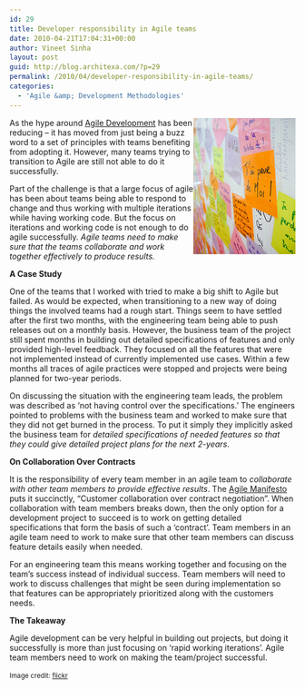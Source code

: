 ```yaml
---
id: 29
title: Developer responsibility in Agile teams
date: 2010-04-21T17:04:31+00:00
author: Vineet Sinha
layout: post
guid: http://blog.architexa.com/?p=29
permalink: /2010/04/developer-responsibility-in-agile-teams/
categories:
  - 'Agile &amp; Development Methodologies'
---
```

<!--S-ButtonZ 1.1.5 Start-->

<div style="float: left; width: 42px; padding-right: 10px; margin: 0 -52px 0 0; position: relative; left: -62px; top: 8px">
</div>

<!--S-ButtonZ 1.1.5 End-->

 <img style="float:right;" src="/assets/uploads/2010/04/posItNotes.jpg" alt="Agile Development" border="0" />As the hype around [Agile Development](http://en.wikipedia.org/wiki/Agile_software_development) has been reducing &#8211; it has moved from just being a buzz word to a set of principles with teams benefiting from adopting it. However, many teams trying to transition to Agile are still not able to do it successfully.

Part of the challenge is that a large focus of agile has been about teams being able to respond to change and thus working with multiple iterations while having working code. But the focus on iterations and working code is not enough to do agile successfully. _Agile teams need to make sure that the teams collaborate and work together effectively to produce results._

<!--more-->

**A Case Study**
  
One of the teams that I worked with tried to make a big shift to Agile but failed. As would be expected, when transitioning to a new way of doing things the involved teams had a rough start. Things seem to have settled after the first two months, with the engineering team being able to push releases out on a monthly basis. However, the business team of the project still spent months in building out detailed specifications of features and only provided high-level feedback. They focused on all the features that were not implemented instead of currently implemented use cases. Within a few months all traces of agile practices were stopped and projects were being planned for two-year periods.

On discussing the situation with the engineering team leads, the problem was described as &#8216;not having control over the specifications.&#8217; The engineers pointed to problems with the business team and worked to make sure that they did not get burned in the process. To put it simply they implicitly asked the business team for _detailed specifications of needed features so that they could give detailed project plans for the next 2-years_.

**On Collaboration Over Contracts**
  
It is the responsibility of every team member in an agile team to _collaborate with other team members to provide effective results_. The [Agile Manifesto](http://agilemanifesto.org/) puts it succinctly, &#8220;Customer collaboration over contract negotiation&#8221;. When collaboration with team members breaks down, then the only option for a development project to succeed is to work on getting detailed specifications that form the basis of such a &#8216;contract&#8217;. Team members in an agile team need to work to make sure that other team members can discuss feature details easily when needed.

For an engineering team this means working together and focusing on the team&#8217;s success instead of individual success. Team members will need to work to discuss challenges that might be seen during implementation so that features can be appropriately prioritized along with the customers needs.

**The Takeaway**
  
Agile development can be very helpful in building out projects, but doing it successfully is more than just focusing on &#8216;rapid working iterations&#8217;. Agile team members need to work on making the team/project successful.

<small>Image credit: <a href="http://www.flickr.com/photos/13289467@N00/4479701170/" target="_blank">flickr</a></small>

<div style="clear:both;">
  &nbsp;
</div>